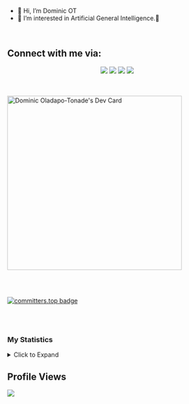 
- 👋 Hi, I’m Dominic OT
- 👀 I’m interested in Artificial General Intelligence.💞️

<br>

## Connect with me via:
<p align="center">
   <a target="_blank"
    href="https://twitter.com/dominicdgenius"><img
    src="https://img.shields.io/badge/-Twitter-1DA1F2?style=for-the-badge&logo=Twitter&logoColor=white"></img></a>
  <a target="_blank"
    href="https://www.linkedin.com/in/dominic-oladapo-tonade-6605b2209/"><img
    src="https://img.shields.io/badge/-LinkedIn-0077b5?style=for-the-badge&logo=LinkedIn&logoColor=white"></img></a>
  <a target="_blank"
    href="mailto:dominicoladapotonade@gmail.com"><img
    src="https://img.shields.io/badge/-Gmail-D14836?style=for-the-badge&logo=Gmail&logoColor=white"></img></a>
  <a target="_blank"
    href="https://wa.me/+23280174187"><img
    src="https://img.shields.io/badge/WhatsApp-25D366?style=for-the-badge&logo=whatsapp&logoColor=white"></img></a>
</p>



<br> <br>
<a href="https://app.daily.dev/dominic_ot"><img src="https://api.daily.dev/devcards/86100fa0194f4a7c947d5af3fa421113.png?r=mid" width="400" alt="Dominic Oladapo-Tonade's Dev Card"/></a>


<br>
<br>

[![committers.top badge](https://user-badge.committers.top/sierra_leone_private/dominicOT.svg)](https://user-badge.committers.top/sierra_leone_private/dominicOT)
<br>

<br>





<br>


### My Statistics
<details>
<summary> Click to Expand </summary>
<p align="center"><img width="45%" src="https://github-readme-stats.vercel.app/api/top-langs/?username=dominicOT&layout=compact&theme=radical" alt="dominicOT" /><img width="55%" src="https://github-readme-stats.vercel.app/api?username=dominicOT&show_icons=true&include_all_commits=true&theme=radical" alt="dominicOT" /></p>


<p align="center"><img width="45%" src="https://github-profile-summary-cards.vercel.app/api/cards/productive-time?username=dominicOT&theme=github_dark" alt="dominicOT" /><img width="55%" src="https://github-readme-streak-stats.herokuapp.com/?user=dominicOT&theme=radical" alt="dominicOT" /></p>




<p align="center">
<img width="80%" src="https://github-profile-summary-cards.vercel.app/api/cards/profile-details?username=dominicOT&theme=github_dark">

</p>
</details>


## Profile Views

![](https://count.getloli.com/get/@dominicOT.github.readme)
